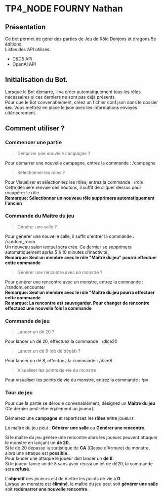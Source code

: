 # TP4_NODE FOURNY Nathan

## Présentation

Ce bot permet de gérer des parties de Jeu de Rôle Donjons et dragons 5e éditions.  
Listes des API utilisés:  
* D&D5 API
* OpenAI API

## Initialisation du Bot.

Lorsque le Bot démarre, il va créer automatiquement tous les rôles nécessaires si ces derniers ne sont pas déjà présents.  
Pour que le Bot convenablement, créez un fichier conf.json dans le dossier **src**. Vous mettrez en place le json avec les informations envoyés ultérieurement.

## Comment utiliser ?

### Commencer une partie

> Démarrer une nouvelle campagne ?

Pour démarrer une nouvelle campagne, entrez la commande : /campagne

> Sélectionner les rôles ?

Pour Visualiser et sélectionnez les rôles, entrez la commande : /role  
Cette dernière renvoie des boutons, il suffit de cliquer dessus pour récupérer le rôle.  
**Remarque: Sélectionner un nouveau rôle supprimera automatiquement l'ancien**

### Commande du Maître du jeu

> Générer une salle ?

Pour générer une nouvelle salle, il suffit d'entrer la commande : /random_room  
Un nouveau salon textuel sera crée. Ce dernier se supprimera automatiquement après 5 à 10 minutes d'inactivité.  
**Remarque: Seul un membre avec le rôle "Maître du jeu" pourra effectuer cette commande**

> Générer une rencontre avec un monstre ?

Pour générer une rencontre avec un monstre, entrez la commande : /random_encounter  
**Remarque: Seul un membre avec le rôle "Maître du jeu pourra effectuer cette commande**  
**Remarque: La rencontre est sauvegarder. Pour changer de rencontre effectuez une nouvelle fois la commande**

### Commande de jeu

> Lancer un dé 20 ?

Pour lancer un dé 20, effectuez la commande : /dice20

> Lancer un dé 8 (dé de dégât) ?

Pour lancer un dé 8, effectuez la commande : /dice8

> Visualiser les points de vie du monstre

Pour visualiser les points de vie du monstre, entrez la commande : /pv

### Tour de jeu

Pour que la partie se déroule convenablement, désignez un **Maître du jeu** (Ce dernier peut-être également un joueur).  

Démarrez une **campagne** et répartissez les **rôles** entre joueurs.  

Le maître du jeu peut : **Générer une salle** ou **Générer une rencontre**.  

Si le maître du jeu génère une rencontre alors les joueurs peuvent attaquer le monstre en lançant un **dé 20**.  
Si le dé 20 dépasse la statistique de **CA** (Classe d'Armure) du monstre, alors une attaque est **possible**.  
Pour lancer une attaque le joueur doit lancer un **dé 8**.  
Si le joueur lance un dé 8 sans avoir réussi un jet de dé20, la commande sera **refusé**.  

L'**objectif** des joueurs est de mettre les points de vie à **0**.  
Lorsqu'un monstre est **éliminé**, le maître du jeu peut soit **générer une salle** soit **redémarrer une nouvelle rencontre**.